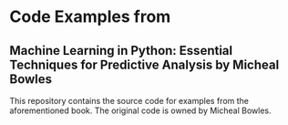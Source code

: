 # Code Examples from 
## Machine Learning in Python: Essential Techniques for Predictive Analysis by Micheal Bowles
This repository contains the source code for examples from the aforementioned book. The original code is owned by Micheal Bowles.